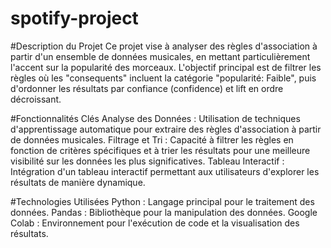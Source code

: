 # spotify-project

#Description du Projet
Ce projet vise à analyser des règles d'association à partir d'un ensemble de données musicales, en mettant particulièrement l'accent sur la popularité des morceaux. L'objectif principal est de filtrer les règles où les "consequents" incluent la catégorie "popularité: Faible", puis d'ordonner les résultats par confiance (confidence) et lift en ordre décroissant.

#Fonctionnalités Clés
Analyse des Données : Utilisation de techniques d'apprentissage automatique pour extraire des règles d'association à partir de données musicales.
Filtrage et Tri : Capacité à filtrer les règles en fonction de critères spécifiques et à trier les résultats pour une meilleure visibilité sur les données les plus significatives.
Tableau Interactif : Intégration d'un tableau interactif permettant aux utilisateurs d'explorer les résultats de manière dynamique.

#Technologies Utilisées
Python : Langage principal pour le traitement des données.
Pandas : Bibliothèque pour la manipulation des données.
Google Colab : Environnement pour l'exécution de code et la visualisation des résultats.
